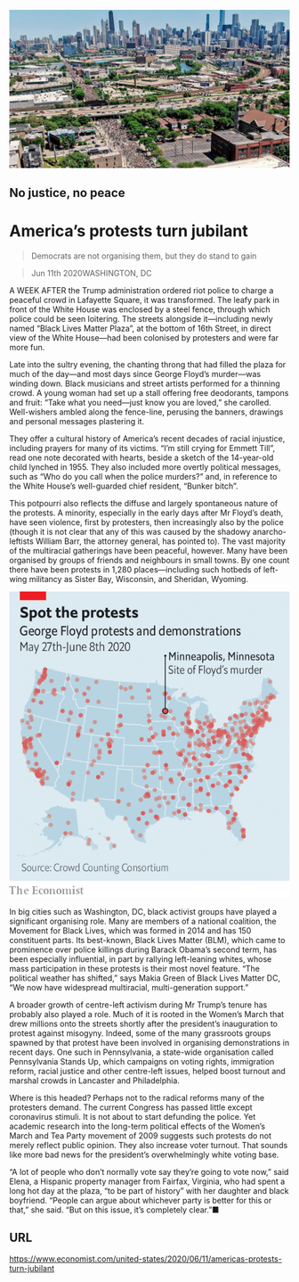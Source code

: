 ![](./images/20200613_USP001_0.jpg)

## No justice, no peace

# America’s protests turn jubilant

> Democrats are not organising them, but they do stand to gain

> Jun 11th 2020WASHINGTON, DC

A WEEK AFTER the Trump administration ordered riot police to charge a peaceful crowd in Lafayette Square, it was transformed. The leafy park in front of the White House was enclosed by a steel fence, through which police could be seen loitering. The streets alongside it—including newly named “Black Lives Matter Plaza”, at the bottom of 16th Street, in direct view of the White House—had been colonised by protesters and were far more fun.

Late into the sultry evening, the chanting throng that had filled the plaza for much of the day—and most days since George Floyd’s murder—was winding down. Black musicians and street artists performed for a thinning crowd. A young woman had set up a stall offering free deodorants, tampons and fruit: “Take what you need—just know you are loved,” she carolled. Well-wishers ambled along the fence-line, perusing the banners, drawings and personal messages plastering it.

They offer a cultural history of America’s recent decades of racial injustice, including prayers for many of its victims. “I’m still crying for Emmett Till”, read one note decorated with hearts, beside a sketch of the 14-year-old child lynched in 1955. They also included more overtly political messages, such as “Who do you call when the police murders?” and, in reference to the White House’s well-guarded chief resident, “Bunker bitch”.

This potpourri also reflects the diffuse and largely spontaneous nature of the protests. A minority, especially in the early days after Mr Floyd’s death, have seen violence, first by protesters, then increasingly also by the police (though it is not clear that any of this was caused by the shadowy anarcho-leftists William Barr, the attorney general, has pointed to). The vast majority of the multiracial gatherings have been peaceful, however. Many have been organised by groups of friends and neighbours in small towns. By one count there have been protests in 1,280 places—including such hotbeds of left-wing militancy as Sister Bay, Wisconsin, and Sheridan, Wyoming.

![](./images/20200613_USM982.png)

In big cities such as Washington, DC, black activist groups have played a significant organising role. Many are members of a national coalition, the Movement for Black Lives, which was formed in 2014 and has 150 constituent parts. Its best-known, Black Lives Matter (BLM), which came to prominence over police killings during Barack Obama’s second term, has been especially influential, in part by rallying left-leaning whites, whose mass participation in these protests is their most novel feature. “The political weather has shifted,” says Makia Green of Black Lives Matter DC, “We now have widespread multiracial, multi-generation support.”

A broader growth of centre-left activism during Mr Trump’s tenure has probably also played a role. Much of it is rooted in the Women’s March that drew millions onto the streets shortly after the president’s inauguration to protest against misogyny. Indeed, some of the many grassroots groups spawned by that protest have been involved in organising demonstrations in recent days. One such in Pennsylvania, a state-wide organisation called Pennsylvania Stands Up, which campaigns on voting rights, immigration reform, racial justice and other centre-left issues, helped boost turnout and marshal crowds in Lancaster and Philadelphia.

Where is this headed? Perhaps not to the radical reforms many of the protesters demand. The current Congress has passed little except coronavirus stimuli. It is not about to start defunding the police. Yet academic research into the long-term political effects of the Women’s March and Tea Party movement of 2009 suggests such protests do not merely reflect public opinion. They also increase voter turnout. That sounds like more bad news for the president’s overwhelmingly white voting base.

“A lot of people who don’t normally vote say they’re going to vote now,” said Elena, a Hispanic property manager from Fairfax, Virginia, who had spent a long hot day at the plaza, “to be part of history” with her daughter and black boyfriend. “People can argue about whichever party is better for this or that,” she said. “But on this issue, it’s completely clear.”■

## URL

https://www.economist.com/united-states/2020/06/11/americas-protests-turn-jubilant
